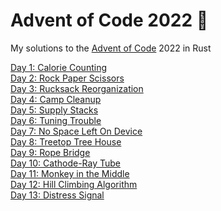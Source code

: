 # Advent of Code 2022 🎄

My solutions to the [Advent of Code](https://adventofcode.com/2022/) 2022 in Rust

[Day 1: Calorie Counting](https://github.com/dellink/advent-of-code/blob/main/2022/src/bin/01.rs)\
[Day 2: Rock Paper Scissors](https://github.com/dellink/advent-of-code/blob/main/2022/src/bin/02.rs)\
[Day 3: Rucksack Reorganization](https://github.com/dellink/advent-of-code/blob/main/2022/src/bin/03.rs)\
[Day 4: Camp Cleanup](https://github.com/dellink/advent-of-code/blob/main/2022/src/bin/04.rs)\
[Day 5: Supply Stacks](https://github.com/dellink/advent-of-code/blob/main/2022/src/bin/05.rs)\
[Day 6: Tuning Trouble](https://github.com/dellink/advent-of-code/blob/main/2022/src/bin/06.rs)\
[Day 7: No Space Left On Device](https://github.com/dellink/advent-of-code/blob/main/2022/src/bin/07.rs)\
[Day 8: Treetop Tree House](https://github.com/dellink/advent-of-code/blob/main/2022/src/bin/08.rs)\
[Day 9: Rope Bridge](https://github.com/dellink/advent-of-code/blob/main/2022/src/bin/09.rs)\
[Day 10: Cathode-Ray Tube](https://github.com/dellink/advent-of-code/blob/main/2022/src/bin/10.rs)\
[Day 11: Monkey in the Middle](https://github.com/dellink/advent-of-code/blob/main/2022/src/bin/11.rs)\
[Day 12: Hill Climbing Algorithm](https://github.com/dellink/advent-of-code/blob/main/2022/src/bin/12.rs)\
[Day 13: Distress Signal](https://github.com/dellink/advent-of-code/blob/main/2022/src/bin/13.rs)
